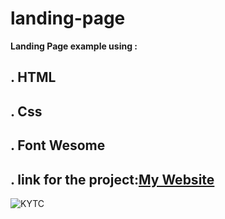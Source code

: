 # **landing-page**
**Landing Page example using :**
## . HTML
## . Css
## . Font Wesome
## . link for the project:[My Website]( https://amani-abt.github.io/landing-page/.)
![KYTC](https://user-images.githubusercontent.com/63022492/110241206-9cd93280-7f60-11eb-8614-bcec573d455a.png)
